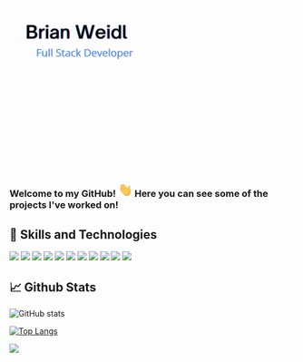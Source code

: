 



<img src="./GithubBanner.gif">

### Welcome to my GitHub! <img src="./wave.gif" height="25" width="25"/> Here you can see some of the projects I've worked on!




## 🔧 Skills and Technologies

<p>
<img src="https://img.shields.io/badge/JavaScript-323330?style=for-the-badge&logo=javascript&logoColor=F7DF1E"/>

<img src="https://img.shields.io/badge/HTML5-E34F26?style=for-the-badge&logo=html5&logoColor=white"/>
<img src="https://img.shields.io/badge/CSS3-1572B6?style=for-the-badge&logo=css3&logoColor=white"/>

<img src="https://img.shields.io/badge/React-20232A?style=for-the-badge&logo=react&logoColor=61DAFB"/>
<img src="https://img.shields.io/badge/React_Native-20232A?style=for-the-badge&logo=react&logoColor=61DAFB"/>

<img src="https://img.shields.io/badge/Node.js-43853D?style=for-the-badge&logo=node.js&logoColor=white"/>
<img src="https://img.shields.io/badge/Express.js-404D59?style=for-the-badge"/>
<img src="https://img.shields.io/badge/sequelize-323330?style=for-the-badge&logo=sequelize&logoColor=blue"/>

<img src="https://img.shields.io/badge/PostgreSQL-316192?style=for-the-badge&logo=postgresql&logoColor=white"/>
<img src="https://img.shields.io/badge/MySQL-00000F?style=for-the-badge&logo=mysql&logoColor=white"/>
<img src="https://img.shields.io/badge/MongoDB-4EA94B?style=for-the-badge&logo=mongodb&logoColor=white"/>



</p>

## 📈 Github Stats

![GitHub stats](https://github-readme-stats.vercel.app/api?username=brianweidl&show_icons=true&theme=transparent)  

[![Top Langs](https://github-readme-stats.vercel.app/api/top-langs/?username=brianweidl)](https://github.com/anuraghazra/github-readme-stats&theme=transparent)

<img src="https://img.shields.io/badge/Made%20with-Markdown-1f425f.svg">







